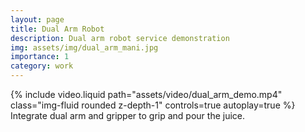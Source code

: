 ```yaml
---
layout: page
title: Dual Arm Robot
description: Dual arm robot service demonstration
img: assets/img/dual_arm_mani.jpg
importance: 1
category: work
---
```



<div class="row">
    <div class="col-sm mt-3 mt-md-0">
        {% include video.liquid path="assets/video/dual_arm_demo.mp4" class="img-fluid rounded z-depth-1" controls=true autoplay=true %}
    </div>
</div>
<div class="caption">
    Integrate dual arm and gripper to grip and pour the juice.
</div>
